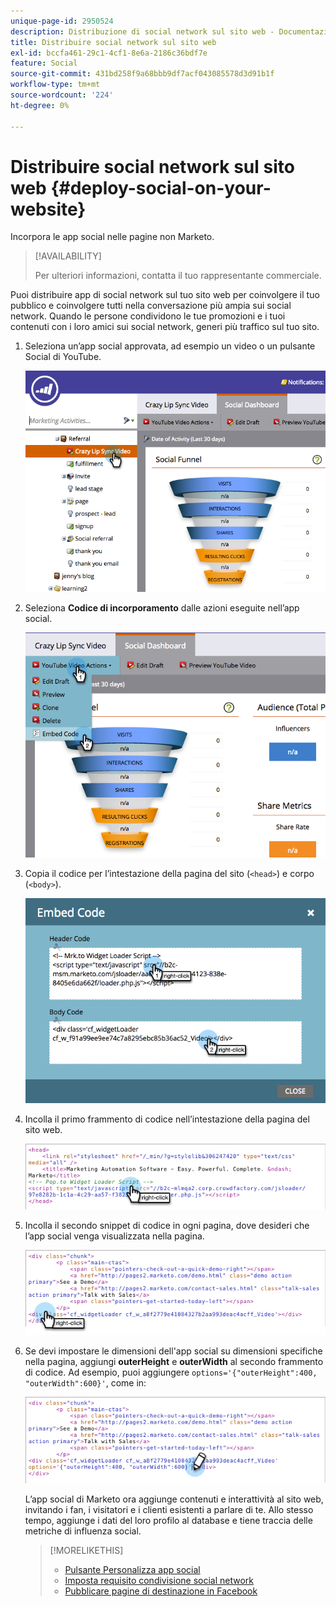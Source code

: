```yaml
---
unique-page-id: 2950524
description: Distribuzione di social network sul sito web - Documentazione di Marketo - Documentazione del prodotto
title: Distribuire social network sul sito web
exl-id: bccfa461-29c1-4cf1-8e6a-2186c36bdf7e
feature: Social
source-git-commit: 431bd258f9a68bbb9df7acf043085578d3d91b1f
workflow-type: tm+mt
source-wordcount: '224'
ht-degree: 0%

---
```


# Distribuire social network sul sito web {#deploy-social-on-your-website}

Incorpora le app social nelle pagine non Marketo.

>[!AVAILABILITY]
>
>Per ulteriori informazioni, contatta il tuo rappresentante commerciale.

Puoi distribuire app di social network sul tuo sito web per coinvolgere il tuo pubblico e coinvolgere tutti nella conversazione più ampia sui social network. Quando le persone condividono le tue promozioni e i tuoi contenuti con i loro amici sui social network, generi più traffico sul tuo sito.

1. Seleziona un’app social approvata, ad esempio un video o un pulsante Social di YouTube.

   ![](assets/image2015-5-12-11-3a43-3a24.png)

1. Seleziona **Codice di incorporamento** dalle azioni eseguite nell’app social.

   ![](assets/image2015-5-12-12-3a59-3a46.png)

1. Copia il codice per l’intestazione della pagina del sito (`<head>`) e corpo (`<body>`).

   ![](assets/image2015-5-12-13-3a3-3a34.png)

1. Incolla il primo frammento di codice nell’intestazione della pagina del sito web.

   ![](assets/socialonsite-embedhead.png)

1. Incolla il secondo snippet di codice in ogni pagina, dove desideri che l’app social venga visualizzata nella pagina.

   ![](assets/socialonsite-embedwidget.png)

1. Se devi impostare le dimensioni dell&#39;app social su dimensioni specifiche nella pagina, aggiungi **outerHeight** e **outerWidth** al secondo frammento di codice. Ad esempio, puoi aggiungere `options='{"outerHeight":400, "outerWidth":600}'`, come in:

   ![](assets/socialonsite-resizewidget2.png)

   L’app social di Marketo ora aggiunge contenuti e interattività al sito web, invitando i fan, i visitatori e i clienti esistenti a parlare di te. Allo stesso tempo, aggiunge i dati del loro profilo al database e tiene traccia delle metriche di influenza social.

   >[!MORELIKETHIS]
   >
   >* [Pulsante Personalizza app social](/help/marketo/product-docs/demand-generation/social/configuring-social-actions/customize-social-app-button.md)
   >* [Imposta requisito condivisione social network](/help/marketo/product-docs/demand-generation/social/social-functions/set-social-share-requirement.md)
   >* [Pubblicare pagine di destinazione in Facebook](/help/marketo/product-docs/demand-generation/facebook/publish-landing-pages-to-facebook.md)
